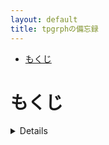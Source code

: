 ```yaml
---
layout: default
title: tpgrphの備忘録
---
```


<!-- TOC -->

- [もくじ](#もくじ)

<!-- /TOC -->

# もくじ
<details>

[LaTeXトラブル録](https://tpgrph.github.io/aboutlatex)

[数学関係のリンク集](https://tpgrph.github.io/mathlink)


</details>